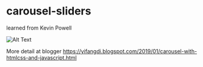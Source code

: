 # carousel-sliders
learned from Kevin Powell

![Alt Text](https://media.giphy.com/media/4WETFfNW2l3H3ER9iz/giphy.gif)


More detail at blogger 
https://yifangdi.blogspot.com/2019/01/carousel-with-htmlcss-and-javascript.html